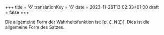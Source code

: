 +++
title = '6'
translationKey = '6'
date = 2023-11-26T13:02:33+01:00
draft = false
+++

Die allgemeine Form der Wahrheitsfunktion ist: <span class="mathmode">[<span class="overlined"><var>p</var></span>, <span class="overlined"><var>ξ</var></span>, <span class="nop">N</span>(<span class="overlined"><var>ξ</var></span>)]</span>.
Dies ist die allgemeine Form des Satzes.
